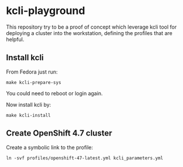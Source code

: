 # kcli-playground

This repository try to be a proof of concept which leverage kcli tool for
deploying a cluster into the workstation, defining the profiles that are
helpful.

## Install kcli

From Fedora just run:

```shell
make kcli-prepare-sys
```

You could need to reboot or login again.

Now install kcli by:

```shell
make kcli-install
```

## Create OpenShift 4.7 cluster

Create a symbolic link to the profile:

```shell
ln -svf profiles/openshift-47-latest.yml kcli_parameters.yml
```
